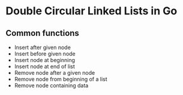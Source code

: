 # Double Circular Linked Lists in Go

## Common functions

- Insert after given node
- Insert before given node
- Insert node at beginning
- Insert node at end of list
- Remove node after a given node
- Remove node from beginning of a list
- Remove node containing data
